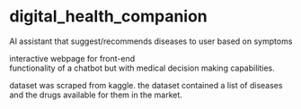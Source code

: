 # digital_health_companion
AI assistant that suggest/recommends diseases to user based on symptoms

interactive webpage for front-end 
<br/>
functionality of a chatbot but with medical decision making capabilities.
<br/>

dataset was scraped from kaggle. the dataset contained a list of diseases and the drugs available for them in the market.
